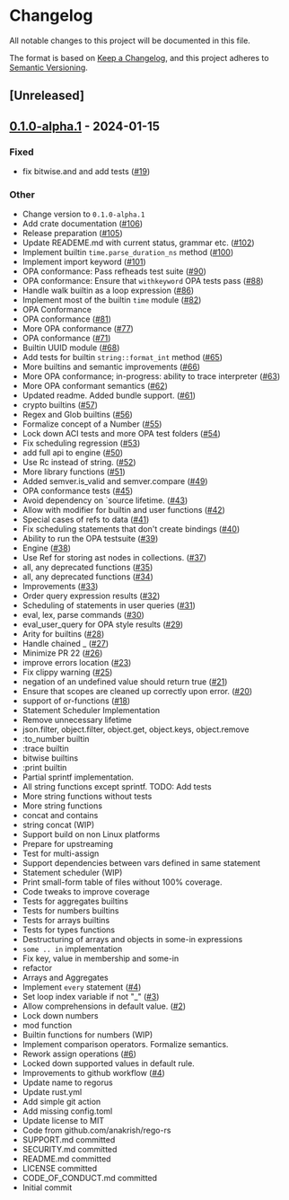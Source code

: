 # Changelog
All notable changes to this project will be documented in this file.

The format is based on [Keep a Changelog](https://keepachangelog.com/en/1.0.0/),
and this project adheres to [Semantic Versioning](https://semver.org/spec/v2.0.0.html).

## [Unreleased]

## [0.1.0-alpha.1](https://github.com/microsoft/regorus/releases/tag/v0.1.0-alpha.1) - 2024-01-15

### Fixed
- fix bitwise.and and add tests ([#19](https://github.com/microsoft/regorus/pull/19))

### Other
- Change version to `0.1.0-alpha.1`
- Add crate documentation ([#106](https://github.com/microsoft/regorus/pull/106))
- Release preparation ([#105](https://github.com/microsoft/regorus/pull/105))
- Update READEME.md with current status, grammar etc. ([#102](https://github.com/microsoft/regorus/pull/102))
- Implement builtin `time.parse_duration_ns` method ([#100](https://github.com/microsoft/regorus/pull/100))
- Implement import keyword ([#101](https://github.com/microsoft/regorus/pull/101))
- OPA conformance: Pass refheads test suite ([#90](https://github.com/microsoft/regorus/pull/90))
- OPA conformance: Ensure that `withkeyword` OPA tests pass ([#88](https://github.com/microsoft/regorus/pull/88))
- Handle walk builtin as a loop expression ([#86](https://github.com/microsoft/regorus/pull/86))
- Implement most of the builtin `time` module ([#82](https://github.com/microsoft/regorus/pull/82))
- OPA Conformance
- OPA conformance ([#81](https://github.com/microsoft/regorus/pull/81))
- More OPA conformance ([#77](https://github.com/microsoft/regorus/pull/77))
- OPA conformance ([#71](https://github.com/microsoft/regorus/pull/71))
- Builtin UUID module ([#68](https://github.com/microsoft/regorus/pull/68))
- Add tests for builtin `string::format_int` method ([#65](https://github.com/microsoft/regorus/pull/65))
- More builtins and semantic improvements ([#66](https://github.com/microsoft/regorus/pull/66))
- More OPA conformance; in-progress: ability to trace interpreter ([#63](https://github.com/microsoft/regorus/pull/63))
- More OPA conformant semantics ([#62](https://github.com/microsoft/regorus/pull/62))
- Updated readme. Added bundle support. ([#61](https://github.com/microsoft/regorus/pull/61))
- crypto builtins ([#57](https://github.com/microsoft/regorus/pull/57))
- Regex and Glob builtins ([#56](https://github.com/microsoft/regorus/pull/56))
- Formalize concept of a Number ([#55](https://github.com/microsoft/regorus/pull/55))
- Lock down ACI tests and more OPA test folders ([#54](https://github.com/microsoft/regorus/pull/54))
- Fix scheduling regression ([#53](https://github.com/microsoft/regorus/pull/53))
- add full api to engine ([#50](https://github.com/microsoft/regorus/pull/50))
- Use Rc<str> instead of string. ([#52](https://github.com/microsoft/regorus/pull/52))
- More library functions ([#51](https://github.com/microsoft/regorus/pull/51))
- Added semver.is_valid and semver.compare ([#49](https://github.com/microsoft/regorus/pull/49))
- OPA conformance tests ([#45](https://github.com/microsoft/regorus/pull/45))
- Avoid dependency on `source lifetime. ([#43](https://github.com/microsoft/regorus/pull/43))
- Allow with modifier for builtin and user functions ([#42](https://github.com/microsoft/regorus/pull/42))
- Special cases of refs to data ([#41](https://github.com/microsoft/regorus/pull/41))
- Fix scheduling statements that don't create bindings ([#40](https://github.com/microsoft/regorus/pull/40))
- Ability to run the OPA testsuite ([#39](https://github.com/microsoft/regorus/pull/39))
- Engine ([#38](https://github.com/microsoft/regorus/pull/38))
- Use Ref for storing ast nodes in collections. ([#37](https://github.com/microsoft/regorus/pull/37))
- all, any deprecated functions ([#35](https://github.com/microsoft/regorus/pull/35))
- all, any deprecated functions ([#34](https://github.com/microsoft/regorus/pull/34))
- Improvements ([#33](https://github.com/microsoft/regorus/pull/33))
- Order query expression results ([#32](https://github.com/microsoft/regorus/pull/32))
- Scheduling of statements in user queries ([#31](https://github.com/microsoft/regorus/pull/31))
- eval, lex, parse commands ([#30](https://github.com/microsoft/regorus/pull/30))
- eval_user_query for OPA style results ([#29](https://github.com/microsoft/regorus/pull/29))
- Arity for builtins ([#28](https://github.com/microsoft/regorus/pull/28))
- Handle chained _ ([#27](https://github.com/microsoft/regorus/pull/27))
- Minimize PR 22  ([#26](https://github.com/microsoft/regorus/pull/26))
- improve errors location ([#23](https://github.com/microsoft/regorus/pull/23))
- Fix clippy warning ([#25](https://github.com/microsoft/regorus/pull/25))
- negation of an undefined value should return true ([#21](https://github.com/microsoft/regorus/pull/21))
- Ensure that scopes are cleaned up correctly upon error. ([#20](https://github.com/microsoft/regorus/pull/20))
- support of or-functions ([#18](https://github.com/microsoft/regorus/pull/18))
- Statement Scheduler Implementation
- Remove unnecessary lifetime
- json.filter, object.filter, object.get, object.keys, object.remove
- :to_number builtin
- :trace builtin
- bitwise builtins
- :print builtin
- Partial sprintf implementation.
- All string functions except sprintf. TODO: Add tests
- More string functions without tests
- More string functions
- concat and contains
- string concat (WIP)
- Support build on non Linux platforms
- Prepare for upstreaming
- Test for multi-assign
- Support dependencies between vars defined in same statement
- Statement scheduler (WIP)
- Print small-form table of files without 100% coverage.
- Code tweaks to improve coverage
- Tests for aggregates builtins
- Tests for numbers builtins
- Tests for arrays builtins
- Tests for types functions
- Destructuring of arrays and objects in some-in expressions
- `some .. in` implementation
- Fix key, value in membership and some-in
- refactor
- Arrays and Aggregates
- Implement `every` statement ([#4](https://github.com/microsoft/regorus/pull/4))
- Set loop index variable if not "_" ([#3](https://github.com/microsoft/regorus/pull/3))
- Allow comprehensions in default value. ([#2](https://github.com/microsoft/regorus/pull/2))
- Lock down numbers
- mod function
- Builtin functions for numbers (WIP)
- Implement comparison operators. Formalize semantics.
- Rework assign operations ([#6](https://github.com/microsoft/regorus/pull/6))
- Locked down supported values in default rule.
- Improvements to github workflow ([#4](https://github.com/microsoft/regorus/pull/4))
- Update name to regorus
- Update rust.yml
- Add simple git action
- Add missing config.toml
- Update license to MIT
- Code from github.com/anakrish/rego-rs
- SUPPORT.md committed
- SECURITY.md committed
- README.md committed
- LICENSE committed
- CODE_OF_CONDUCT.md committed
- Initial commit
